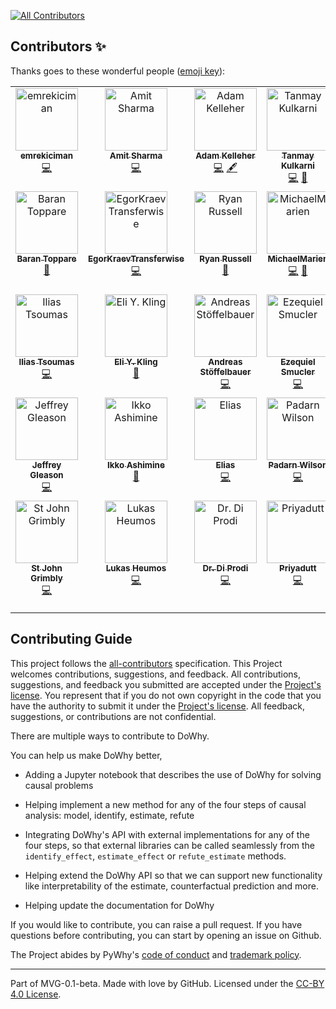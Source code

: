 
<!-- ALL-CONTRIBUTORS-BADGE:START - Do not remove or modify this section -->
[![All Contributors](https://img.shields.io/badge/all_contributors-35-orange.svg?style=flat-square)](#contributors-)
<!-- ALL-CONTRIBUTORS-BADGE:END -->

## Contributors ✨

Thanks goes to these wonderful people ([emoji key](https://allcontributors.org/docs/en/emoji-key)):

<!-- ALL-CONTRIBUTORS-LIST:START - Do not remove or modify this section -->
<!-- prettier-ignore-start -->
<!-- markdownlint-disable -->
<table>
  <tbody>
    <tr>
      <td align="center" valign="top" width="14.28%"><a href="https://github.com/emrekiciman"><img src="https://avatars3.githubusercontent.com/u/5982160?v=4?s=100" width="100px;" alt="emrekiciman"/><br /><sub><b>emrekiciman</b></sub></a><br /><a href="https://github.com/py-why/dowhy/commits?author=emrekiciman" title="Code">💻</a></td>
      <td align="center" valign="top" width="14.28%"><a href="https://github.com/amit-sharma"><img src="https://avatars3.githubusercontent.com/u/1775381?v=4?s=100" width="100px;" alt="Amit Sharma"/><br /><sub><b>Amit Sharma</b></sub></a><br /><a href="https://github.com/py-why/dowhy/commits?author=amit-sharma" title="Code">💻</a></td>
      <td align="center" valign="top" width="14.28%"><a href="http://adamkelleher.com"><img src="https://avatars0.githubusercontent.com/u/1762368?v=4?s=100" width="100px;" alt="Adam Kelleher"/><br /><sub><b>Adam Kelleher</b></sub></a><br /><a href="https://github.com/py-why/dowhy/commits?author=akelleh" title="Code">💻</a> <a href="#content-akelleh" title="Content">🖋</a></td>
      <td align="center" valign="top" width="14.28%"><a href="https://github.com/Tanmay-Kulkarni101"><img src="https://avatars3.githubusercontent.com/u/17275495?v=4?s=100" width="100px;" alt="Tanmay Kulkarni"/><br /><sub><b>Tanmay Kulkarni</b></sub></a><br /><a href="https://github.com/py-why/dowhy/commits?author=Tanmay-Kulkarni101" title="Code">💻</a> <a href="https://github.com/py-why/dowhy/commits?author=Tanmay-Kulkarni101" title="Documentation">📖</a></td>
      <td align="center" valign="top" width="14.28%"><a href="https://github.com/vojavocni"><img src="https://avatars.githubusercontent.com/u/40206443?v=4?s=100" width="100px;" alt="Aleksandar Jovanovic"/><br /><sub><b>Aleksandar Jovanovic</b></sub></a><br /><a href="https://github.com/py-why/dowhy/commits?author=vojavocni" title="Code">💻</a></td>
      <td align="center" valign="top" width="14.28%"><a href="https://github.com/n8sty"><img src="https://avatars.githubusercontent.com/u/2964996?v=4?s=100" width="100px;" alt="nate giraldi"/><br /><sub><b>nate giraldi</b></sub></a><br /><a href="https://github.com/py-why/dowhy/commits?author=n8sty" title="Documentation">📖</a> <a href="https://github.com/py-why/dowhy/commits?author=n8sty" title="Code">💻</a></td>
      <td align="center" valign="top" width="14.28%"><a href="https://github.com/yaakx"><img src="https://avatars.githubusercontent.com/u/54352800?v=4?s=100" width="100px;" alt="Julen Corral"/><br /><sub><b>Julen Corral</b></sub></a><br /><a href="https://github.com/py-why/dowhy/commits?author=yaakx" title="Code">💻</a></td>
    </tr>
    <tr>
      <td align="center" valign="top" width="14.28%"><a href="http://toppare.github.io/"><img src="https://avatars.githubusercontent.com/u/6221127?v=4?s=100" width="100px;" alt="Baran Toppare"/><br /><sub><b>Baran Toppare</b></sub></a><br /><a href="https://github.com/py-why/dowhy/commits?author=toppare" title="Documentation">📖</a></td>
      <td align="center" valign="top" width="14.28%"><a href="https://github.com/EgorKraevTransferwise"><img src="https://avatars.githubusercontent.com/u/62890791?v=4?s=100" width="100px;" alt="EgorKraevTransferwise"/><br /><sub><b>EgorKraevTransferwise</b></sub></a><br /><a href="https://github.com/py-why/dowhy/commits?author=EgorKraevTransferwise" title="Code">💻</a></td>
      <td align="center" valign="top" width="14.28%"><a href="https://github.com/ryanrussell"><img src="https://avatars.githubusercontent.com/u/523300?v=4?s=100" width="100px;" alt="Ryan Russell"/><br /><sub><b>Ryan Russell</b></sub></a><br /><a href="https://github.com/py-why/dowhy/commits?author=ryanrussell" title="Documentation">📖</a></td>
      <td align="center" valign="top" width="14.28%"><a href="https://github.com/MichaelMarien"><img src="https://avatars.githubusercontent.com/u/13829139?v=4?s=100" width="100px;" alt="MichaelMarien"/><br /><sub><b>MichaelMarien</b></sub></a><br /><a href="https://github.com/py-why/dowhy/commits?author=MichaelMarien" title="Code">💻</a> <a href="https://github.com/py-why/dowhy/commits?author=MichaelMarien" title="Documentation">📖</a></td>
      <td align="center" valign="top" width="14.28%"><a href="http://people.mpi-inf.mpg.de/~kbudhath/"><img src="https://avatars.githubusercontent.com/u/111277?v=4?s=100" width="100px;" alt="Kailashbuki"/><br /><sub><b>Kailashbuki</b></sub></a><br /><a href="https://github.com/py-why/dowhy/commits?author=kailashbuki" title="Code">💻</a> <a href="https://github.com/py-why/dowhy/commits?author=kailashbuki" title="Documentation">📖</a></td>
      <td align="center" valign="top" width="14.28%"><a href="https://github.com/petergtz"><img src="https://avatars.githubusercontent.com/u/3618401?v=4?s=100" width="100px;" alt="Peter Götz"/><br /><sub><b>Peter Götz</b></sub></a><br /><a href="https://github.com/py-why/dowhy/commits?author=petergtz" title="Code">💻</a> <a href="https://github.com/py-why/dowhy/commits?author=petergtz" title="Documentation">📖</a></td>
      <td align="center" valign="top" width="14.28%"><a href="https://github.com/bloebp"><img src="https://avatars.githubusercontent.com/u/51325689?v=4?s=100" width="100px;" alt="Patrick Blöbaum"/><br /><sub><b>Patrick Blöbaum</b></sub></a><br /><a href="https://github.com/py-why/dowhy/commits?author=bloebp" title="Code">💻</a> <a href="https://github.com/py-why/dowhy/commits?author=bloebp" title="Documentation">📖</a></td>
    </tr>
    <tr>
      <td align="center" valign="top" width="14.28%"><a href="https://github.com/itsoum"><img src="https://avatars.githubusercontent.com/u/9675299?v=4?s=100" width="100px;" alt="Ilias Tsoumas"/><br /><sub><b>Ilias Tsoumas</b></sub></a><br /><a href="https://github.com/py-why/dowhy/commits?author=itsoum" title="Code">💻</a></td>
      <td align="center" valign="top" width="14.28%"><a href="https://github.com/elikling"><img src="https://avatars.githubusercontent.com/u/8556526?v=4?s=100" width="100px;" alt="Eli Y. Kling"/><br /><sub><b>Eli Y. Kling</b></sub></a><br /><a href="https://github.com/py-why/dowhy/commits?author=elikling" title="Documentation">📖</a></td>
      <td align="center" valign="top" width="14.28%"><a href="http://astoeffelbauer.github.io"><img src="https://avatars.githubusercontent.com/u/54737457?v=4?s=100" width="100px;" alt="Andreas Stöffelbauer"/><br /><sub><b>Andreas Stöffelbauer</b></sub></a><br /><a href="https://github.com/py-why/dowhy/commits?author=astoeffelbauer" title="Code">💻</a></td>
      <td align="center" valign="top" width="14.28%"><a href="https://github.com/esmucler"><img src="https://avatars.githubusercontent.com/u/14080095?v=4?s=100" width="100px;" alt="Ezequiel Smucler"/><br /><sub><b>Ezequiel Smucler</b></sub></a><br /><a href="https://github.com/py-why/dowhy/commits?author=esmucler" title="Code">💻</a></td>
      <td align="center" valign="top" width="14.28%"><a href="https://github.com/yemaedahrav"><img src="https://avatars.githubusercontent.com/u/50958687?v=4?s=100" width="100px;" alt="Amey Varhade"/><br /><sub><b>Amey Varhade</b></sub></a><br /><a href="https://github.com/py-why/dowhy/commits?author=yemaedahrav" title="Code">💻</a></td>
      <td align="center" valign="top" width="14.28%"><a href="https://github.com/bkowshik"><img src="https://avatars.githubusercontent.com/u/2899501?v=4?s=100" width="100px;" alt="Bhargav Kowshik"/><br /><sub><b>Bhargav Kowshik</b></sub></a><br /><a href="https://github.com/py-why/dowhy/commits?author=bkowshik" title="Code">💻</a></td>
      <td align="center" valign="top" width="14.28%"><a href="https://github.com/darthtrevino"><img src="https://avatars.githubusercontent.com/u/113544?v=4?s=100" width="100px;" alt="Chris Trevino"/><br /><sub><b>Chris Trevino</b></sub></a><br /><a href="https://github.com/py-why/dowhy/commits?author=darthtrevino" title="Code">💻</a></td>
    </tr>
    <tr>
      <td align="center" valign="top" width="14.28%"><a href="https://jlgleason.github.io"><img src="https://avatars.githubusercontent.com/u/18729651?v=4?s=100" width="100px;" alt="Jeffrey Gleason"/><br /><sub><b>Jeffrey Gleason</b></sub></a><br /><a href="https://github.com/py-why/dowhy/commits?author=jlgleason" title="Code">💻</a></td>
      <td align="center" valign="top" width="14.28%"><a href="https://bandism.net/"><img src="https://avatars.githubusercontent.com/u/22633385?v=4?s=100" width="100px;" alt="Ikko Ashimine"/><br /><sub><b>Ikko Ashimine</b></sub></a><br /><a href="https://github.com/py-why/dowhy/commits?author=eltociear" title="Documentation">📖</a></td>
      <td align="center" valign="top" width="14.28%"><a href="http://eeulig.com"><img src="https://avatars.githubusercontent.com/u/87869465?v=4?s=100" width="100px;" alt="Elias"/><br /><sub><b>Elias</b></sub></a><br /><a href="https://github.com/py-why/dowhy/commits?author=eeulig" title="Code">💻</a></td>
      <td align="center" valign="top" width="14.28%"><a href="https://github.com/Padarn"><img src="https://avatars.githubusercontent.com/u/858039?v=4?s=100" width="100px;" alt="Padarn Wilson"/><br /><sub><b>Padarn Wilson</b></sub></a><br /><a href="https://github.com/py-why/dowhy/commits?author=Padarn" title="Code">💻</a></td>
      <td align="center" valign="top" width="14.28%"><a href="http://michaelkoberst.com"><img src="https://avatars.githubusercontent.com/u/15187387?v=4?s=100" width="100px;" alt="Michael Oberst"/><br /><sub><b>Michael Oberst</b></sub></a><br /><a href="https://github.com/py-why/dowhy/commits?author=moberst" title="Code">💻</a></td>
      <td align="center" valign="top" width="14.28%"><a href="http://www.klesel.info"><img src="https://avatars.githubusercontent.com/u/41738984?v=4?s=100" width="100px;" alt="Michael Klesel"/><br /><sub><b>Michael Klesel</b></sub></a><br /><a href="https://github.com/py-why/dowhy/commits?author=Klesel" title="Code">💻</a></td>
      <td align="center" valign="top" width="14.28%"><a href="https://github.com/MFreidank"><img src="https://avatars.githubusercontent.com/u/6368040?v=4?s=100" width="100px;" alt="Moritz Freidank"/><br /><sub><b>Moritz Freidank</b></sub></a><br /><a href="https://github.com/py-why/dowhy/commits?author=MFreidank" title="Code">💻</a></td>
    </tr>
    <tr>
      <td align="center" valign="top" width="14.28%"><a href="http://stjohngrimbly.com"><img src="https://avatars.githubusercontent.com/u/28342957?v=4?s=100" width="100px;" alt="St John Grimbly"/><br /><sub><b>St John Grimbly</b></sub></a><br /><a href="https://github.com/py-why/dowhy/commits?author=sgrimbly" title="Code">💻</a></td>
      <td align="center" valign="top" width="14.28%"><a href="https://lukasheumos.com"><img src="https://avatars.githubusercontent.com/u/21954664?v=4?s=100" width="100px;" alt="Lukas Heumos"/><br /><sub><b>Lukas Heumos</b></sub></a><br /><a href="https://github.com/py-why/dowhy/commits?author=Zethson" title="Code">💻</a></td>
      <td align="center" valign="top" width="14.28%"><a href="http://www.logstotal.com"><img src="https://avatars.githubusercontent.com/u/315964?v=4?s=100" width="100px;" alt="Dr. Di Prodi"/><br /><sub><b>Dr. Di Prodi</b></sub></a><br /><a href="https://github.com/py-why/dowhy/commits?author=robomotic" title="Code">💻</a></td>
      <td align="center" valign="top" width="14.28%"><a href="https://bhatt-priyadutt.github.io/priyadutt-portfolio/"><img src="https://avatars.githubusercontent.com/u/68959880?v=4?s=100" width="100px;" alt="Priyadutt"/><br /><sub><b>Priyadutt</b></sub></a><br /><a href="https://github.com/py-why/dowhy/commits?author=bhatt-priyadutt" title="Code">💻</a></td>
      <td align="center" valign="top" width="14.28%"><a href="https://github.com/drawlinson"><img src="https://avatars.githubusercontent.com/u/1892448?v=4?s=100" width="100px;" alt="drawlinson"/><br /><sub><b>drawlinson</b></sub></a><br /><a href="https://github.com/py-why/dowhy/commits?author=drawlinson" title="Code">💻</a></td>
      <td align="center" valign="top" width="14.28%"><a href="https://github.com/dw-610"><img src="https://avatars.githubusercontent.com/u/139509928?v=4?s=100" width="100px;" alt="Dylan W"/><br /><sub><b>Dylan W</b></sub></a><br /><a href="https://github.com/py-why/dowhy/commits?author=dw-610" title="Code">💻</a></td>
      <td align="center" valign="top" width="14.28%"><a href="https://github.com/victor5as"><img src="https://avatars.githubusercontent.com/u/33633851?v=4?s=100" width="100px;" alt="Víctor Quintas-Martínez"/><br /><sub><b>Víctor Quintas-Martínez</b></sub></a><br /><a href="https://github.com/py-why/dowhy/commits?author=victor5as" title="Code">💻</a></td>
    </tr>
  </tbody>
</table>

<!-- markdownlint-restore -->
<!-- prettier-ignore-end -->

<!-- ALL-CONTRIBUTORS-LIST:END -->

## Contributing Guide

This project follows the [all-contributors](https://github.com/all-contributors/all-contributors) specification. This Project welcomes contributions, suggestions, and feedback. All contributions, suggestions, and feedback you submitted are accepted under the [Project's license](./LICENSE). You represent that if you do not own copyright in the code that you have the authority to submit it under the [Project's license](./LICENSE). All feedback, suggestions, or contributions are not confidential.

There are multiple ways to contribute to DoWhy.

You can help us make DoWhy better,
* Adding a Jupyter notebook that describes the use of DoWhy for solving causal
problems

* Helping implement a new method for any of the four steps of causal analysis:
  model, identify, estimate, refute

* Integrating DoWhy's API with external implementations for any of the four steps, so that external libraries can be called seamlessly from the `identify_effect`, `estimate_effect` or `refute_estimate` methods.

* Helping extend the DoWhy API so that we can support new functionality like interpretability of the estimate, counterfactual prediction and more.

* Helping update the documentation for DoWhy

If you would like to contribute, you can raise a pull request. If you have
questions before contributing, you can start by opening an issue on Github.

The Project abides by PyWhy's [code of conduct](https://github.com/py-why/governance/blob/main/CODE-OF-CONDUCT.md) and [trademark policy](https://github.com/py-why/governance/blob/main/TRADEMARKS.md).

---
Part of MVG-0.1-beta.
Made with love by GitHub. Licensed under the [CC-BY 4.0 License](https://creativecommons.org/licenses/by-sa/4.0/).
